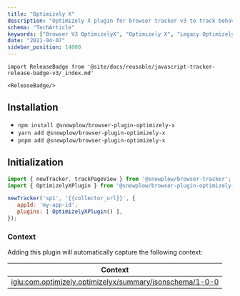 ```yaml
---
title: "Optimizely X"
description: "Optimizely X plugin for browser tracker v3 to track behavioral experimentation analytics."
schema: "TechArticle"
keywords: ["Browser V3 OptimizelyX", "Optimizely X", "Legacy OptimizelyX", "A/B Testing", "Experimentation", "Test Analytics"]
date: "2021-04-07"
sidebar_position: 14000
---
```


```mdx-code-block
import ReleaseBadge from '@site/docs/reusable/javascript-tracker-release-badge-v3/_index.md'

<ReleaseBadge/>
```

## Installation

- `npm install @snowplow/browser-plugin-optimizely-x`
- `yarn add @snowplow/browser-plugin-optimizely-x`
- `pnpm add @snowplow/browser-plugin-optimizely-x`

## Initialization

```javascript
import { newTracker, trackPageView } from '@snowplow/browser-tracker';
import { OptimizelyXPlugin } from '@snowplow/browser-plugin-optimizely-x';

newTracker('sp1', '{{collector_url}}', { 
   appId: 'my-app-id', 
   plugins: [ OptimizelyXPlugin() ],
});
```

### Context

Adding this plugin will automatically capture the following context:

| Context                                                                                                                                                                      |
|------------------------------------------------------------------------------------------------------------------------------------------------------------------------------|
| [iglu:com.optimizely.optimizelyx/summary/jsonschema/1-0-0](https://github.com/snowplow/iglu-central/blob/master/schemas/com.optimizely.optimizelyx/summary/jsonschema/1-0-0) |
